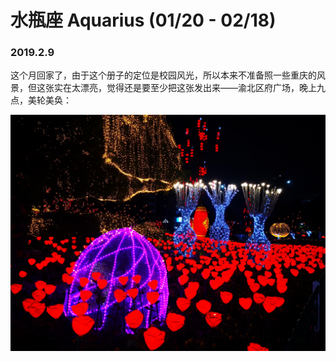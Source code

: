 # 水瓶座 Aquarius \(01/20 - 02/18\)

### 2019.2.9

这个月回家了，由于这个册子的定位是校园风光，所以本来不准备照一些重庆的风景，但这张实在太漂亮，觉得还是要至少把这张发出来——渝北区府广场，晚上九点，美轮美奂：

![](../.gitbook/assets/tim-tu-pian-20190323141007.jpg)



